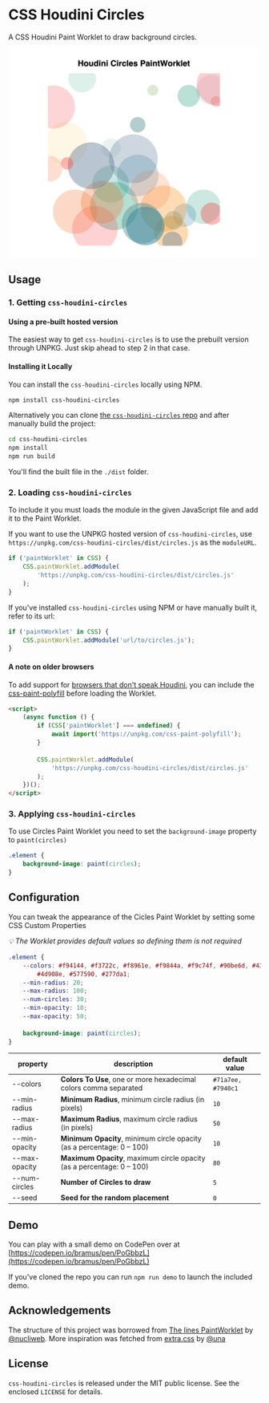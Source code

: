 # CSS Houdini Circles

A CSS Houdini Paint Worklet to draw background circles.

![CSS Houdini Circles](https://github.com/bramus/css-houdini-circles/blob/main/assets/css-houdini-circles.png?raw=true)

## Usage

### 1. Getting `css-houdini-circles`

#### Using a pre-built hosted version

The easiest way to get `css-houdini-circles` is to use the prebuilt version through UNPKG. Just skip ahead to step 2 in that case.

#### Installing it Locally

You can install the `css-houdini-circles` locally using NPM.

```bash
npm install css-houdini-circles
```

Alternatively you can clone [the `css-houdini-circles` repo](https://github.com/bramus/css-houdini-circles/) and after manually build the project:

```bash
cd css-houdini-circles
npm install
npm run build
```

You'll find the built file in the `./dist` folder.

### 2. Loading `css-houdini-circles`

To include it you must loads the module in the given JavaScript file and add it to the Paint Worklet.

If you want to use the UNPKG hosted version of `css-houdini-circles`, use `https://unpkg.com/css-houdini-circles/dist/circles.js` as the `moduleURL`.

```js
if ('paintWorklet' in CSS) {
    CSS.paintWorklet.addModule(
        'https://unpkg.com/css-houdini-circles/dist/circles.js'
    );
}
```

If you've installed `css-houdini-circles` using NPM or have manually built it, refer to its url:

```js
if ('paintWorklet' in CSS) {
    CSS.paintWorklet.addModule('url/to/circles.js');
}
```

#### A note on older browsers

To add support for [browsers that don't speak Houdini](https://ishoudinireadyyet.com/), you can include the [css-paint-polyfill](https://github.com/GoogleChromeLabs/css-paint-polyfill) before loading the Worklet.

```html
<script>
    (async function () {
        if (CSS['paintWorklet'] === undefined) {
            await import('https://unpkg.com/css-paint-polyfill');
        }

        CSS.paintWorklet.addModule(
            'https://unpkg.com/css-houdini-circles/dist/circles.js'
        );
    })();
</script>
```

### 3. Applying `css-houdini-circles`

To use Circles Paint Worklet you need to set the `background-image` property to `paint(circles)`

```css
.element {
    background-image: paint(circles);
}
```

## Configuration

You can tweak the appearance of the Cicles Paint Worklet by setting some CSS Custom Properties

_💡 The Worklet provides default values so defining them is not required_

```css
.element {
    --colors: #f94144, #f3722c, #f8961e, #f9844a, #f9c74f, #90be6d, #43aa8b,
        #4d908e, #577590, #277da1;
    --min-radius: 20;
    --max-radius: 100;
    --num-circles: 30;
    --min-opacity: 10;
    --max-opacity: 50;

    background-image: paint(circles);
}
```

| property      | description                                                            | default value      |
| ------------- | ---------------------------------------------------------------------- | ------------------ |
| --colors      | **Colors To Use**, one or more hexadecimal colors comma separated      | `#71a7ee, #7940c1` |
| --min-radius  | **Minimum Radius**, minimum circle radius (in pixels)                  | `10`               |
| --max-radius  | **Maximum Radius**, maximum circle radius (in pixels)                  | `50`               |
| --min-opacity | **Minimum Opacity**, minimum circle opacity (as a percentage: 0 – 100) | `10`               |
| --max-opacity | **Maximum Opacity**, maximum circle opacity (as a percentage: 0 – 100) | `80`               |
| --num-circles | **Number of Circles to draw**                                          | `5`                |
| --seed        | **Seed for the random placement**                                      | `0`                |

## Demo

You can play with a small demo on CodePen over at [https://codepen.io/bramus/pen/PoGbbzL](https://codepen.io/bramus/pen/PoGbbzL)

If you've cloned the repo you can run `npm run demo` to launch the included demo.

## Acknowledgements

The structure of this project was borrowed from [The lines PaintWorklet](https://github.com/CSSHoudini/css-houdini/tree/main/src/lines) by [@nucliweb](https://github.com/nucliweb). More inspiration was fetched from [extra.css](https://github.com/una/extra.css/tree/master/lib) by [@una](https://github.com/una/)

## License

`css-houdini-circles` is released under the MIT public license. See the enclosed `LICENSE` for details.
